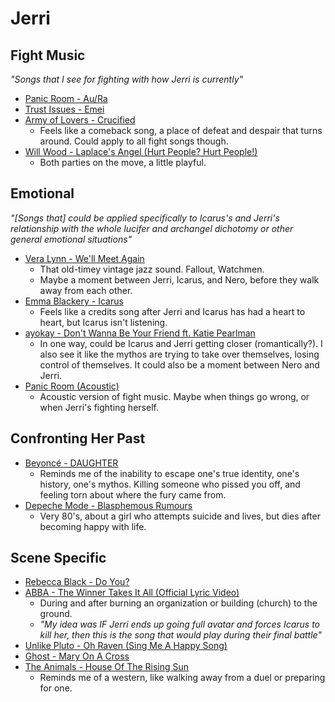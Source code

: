 # Jerri
## Fight Music
*"Songs that I see for fighting with how Jerri is currently"*
- [Panic Room - Au/Ra](https://youtu.be/HFD_DURA-N0?si=MFSbAx5Ip819xF2T)
- [Trust Issues - Emei](https://youtu.be/qejvs16xGZA?si=ZZeeyJNYa2X8V4p9)
- [Army of Lovers - Crucified](https://youtu.be/ab-IImsyhNM?si=rU2iyHY3UCM1k8YJ)
	- Feels like a comeback song, a place of defeat and despair that turns around. Could apply to all fight songs though.
- [Will Wood - Laplace's Angel (Hurt People? Hurt People!)](https://youtu.be/4rX5a3bnG4s?si=du58pnXCyAWiZDdy)
	- Both parties on the move, a little playful.
## Emotional
*"\[Songs that] could be applied specifically to Icarus's and Jerri's relationship with the whole lucifer and archangel dichotomy or other general emotional situations"*
- [Vera Lynn - We'll Meet Again](https://youtu.be/HsM_VmN6ytk?si=eSazsLC-cTzNfXrN)
	- That old-timey vintage jazz sound. Fallout, Watchmen.
	- Maybe a moment between Jerri, Icarus, and Nero, before they walk away from each other.
- [Emma Blackery - Icarus](https://youtu.be/TklEhgZql4Q?si=4KmJmtczHhuSPkjK)
	- Feels like a credits song after Jerri and Icarus has had a heart to heart, but Icarus isn't listening.
- [ayokay - Don't Wanna Be Your Friend ft. Katie Pearlman](https://youtu.be/yNIzCtbshn0?si=FLg-n1pjBvEsFAmy)
	- In one way, could be Icarus and Jerri getting closer (romantically?). I also see it like the mythos are trying to take over themselves, losing control of themselves. It could also be a moment between Nero and Jerri.
- [Panic Room (Acoustic)](https://youtu.be/FVT9NVHQ7NU?si=YzD_htqlyJdobREM)
	- Acoustic version of fight music. Maybe when things go wrong, or when Jerri's fighting herself.
## Confronting Her Past
- [Beyoncé - DAUGHTER](https://youtu.be/cjeC0zNqigo?si=lvs_-eIdggFxh1rT)
	- Reminds me of the inability to escape one's true identity, one's history, one's mythos. Killing someone who pissed you off, and feeling torn about where the fury came from.
- [Depeche Mode - Blasphemous Rumours](https://youtu.be/z6wygmw2wPA?si=zaja6IvMZoRk0sV9)
	- Very 80's, about a girl who attempts suicide and lives, but dies after becoming happy with life.
## Scene Specific
- [Rebecca Black - Do You?](https://www.youtube.com/watch?v=YPDARrwrdMM)
- [ABBA - The Winner Takes It All (Official Lyric Video)](https://youtu.be/81WhM9dOcYI?si=TY-xeif9Lv7KiuM1)
	- During and after burning an organization or building (church) to the ground.
	- *"My idea was IF Jerri ends up going full avatar and forces Icarus to kill her, then this is the song that would play during their final battle"*
- [Unlike Pluto - Oh Raven (Sing Me A Happy Song)](https://youtu.be/cl_NE_Si7hI?si=nbJsyOPQBmyFowOF)
- [Ghost - Mary On A Cross](https://youtu.be/k5mX3NkA7jM?si=S9eQD9rygNrvq5al)
- [The Animals - House Of The Rising Sun](https://youtu.be/AEuFaRBGDcw?si=_rJ_nuXxe5is8OJF) 
	- Reminds me of a western, like walking away from a duel or preparing for one.
